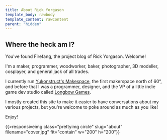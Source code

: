 ```yaml
---
title: About Rick Yorgason
template_body: rawbody
template_content: rawcontent
parent: "hidden"
---
```

<div id='aboutcontent'>
    <div id='articlecontainer'>
        <article>
            <div id='about'>
                <div id='storycontainer'>
                    <div id='boringwords'>
                        <h1>Where the heck am I?</h1>
                        <p>
                            You've found Firefang, the project blog of Rick 
                            Yorgason. Welcome!
                        </p>
                        <p>
                            I'm a maker, programmer, woodworker, baker, 
                            photographer, 3D modeller, cosplayer, and general 
                            jack of all trades.
                        </p>
                        <p>
                            I currently run 
                            <a href="https://yukonstruct.com">Yukonstruct's 
                            Makespace</a>, the first makerspace north of 60°, 
                            and before that I was a programmer, designer, and
                            the VP of a little indie game dev studio called
                            <a href="https://longbowgames.com">Longbow Games</a>.
                        </p>
                        <p>
                            I mostly created this site to make it easier to have
                            conversations about my various projects, but you're
                            welcome to poke around as much as you like!
                        </p>
                        <p>Enjoy!</p>
                    </div>
                </div>
            </div>
            <div id='prettypictures'>
                <div>
                    {{>responsiveimg class="prettyimg circle" slug="about" filename="cover.jpg" fit="contain" w="200" h="200"}}
                </div>
            </div>
        </article>
    </div>
</div>
